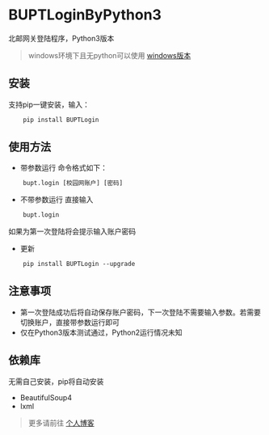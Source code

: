 # BUPTLoginByPython3

北邮网关登陆程序，Python3版本
> windows环境下且无python可以使用 [windows版本](https://github.com/zwk19023393/BUPTNetLoginByWPF)

## 安装
支持pip一键安装，输入：
```html
    pip install BUPTLogin
```

## 使用方法
- 带参数运行
命令格式如下：
```html
    bupt.login [校园网账户] [密码]
```

- 不带参数运行
直接输入
```html
    bupt.login
```
如果为第一次登陆将会提示输入账户密码

- 更新
```html
    pip install BUPTLogin --upgrade
```

## 注意事项
- 第一次登陆成功后将自动保存账户密码，下一次登陆不需要输入参数。若需要切换账户，直接带参数运行即可
- 仅在Python3版本测试通过，Python2运行情况未知

## 依赖库
无需自己安装，pip将自动安装
- BeautifulSoup4
- lxml

> 更多请前往 [个人博客](http://www.ingbyr.com)
